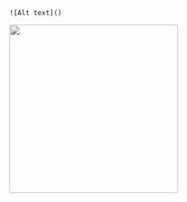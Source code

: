     ![Alt text]()
<img src="[images/example.png](https://i.postimg.cc/qqn8Pxvp/Webbla-2.jpg)" width="300" />
